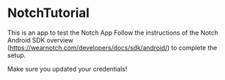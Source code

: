# NotchTutorial
This is an app to test the Notch App
Follow the instructions of the Notch Android SDK overview (https://wearnotch.com/developers/docs/sdk/android/) to complete the setup.

Make sure you updated your credentials!
